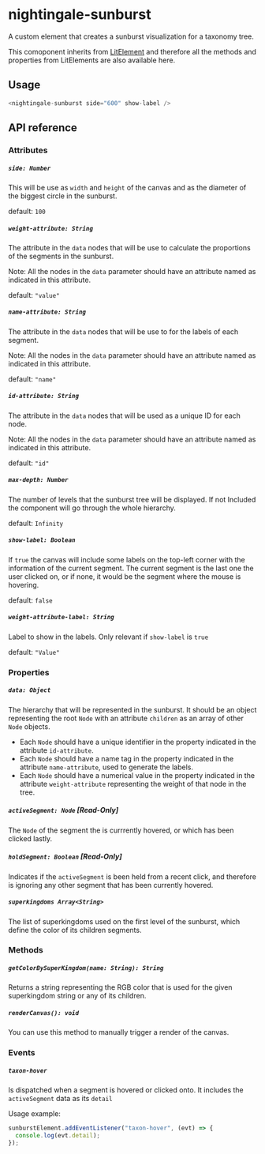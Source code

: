 # nightingale-sunburst

A custom element that creates a sunburst visualization for a taxonomy tree.

This comoponent inherits from [LitElement](https://lit.dev/docs/api/LitElement/) and therefore all the methods and properties from LitElements are also available here.

## Usage

```javascript
<nightingale-sunburst side="600" show-label />
```

## API reference

### Attributes

##### `side: Number`

This will be use as `width` and `height` of the canvas and as the diameter of the biggest circle in the sunburst.

default: `100`

##### `weight-attribute: String`

The attribute in the `data` nodes that will be use to calculate the proportions of the segments in the sunburst.

Note: All the nodes in the `data` parameter should have an attribute named as indicated in this attribute.

default: `"value"`

##### `name-attribute: String`

The attribute in the `data` nodes that will be use to for the labels of each segment.

Note: All the nodes in the `data` parameter should have an attribute named as indicated in this attribute.

default: `"name"`

##### `id-attribute: String`

The attribute in the `data` nodes that will be used as a unique ID for each node.

Note: All the nodes in the `data` parameter should have an attribute named as indicated in this attribute.

default: `"id"`

##### `max-depth: Number`

The number of levels that the sunburst tree will be displayed.
If not Included the component will go through the whole hierarchy.

default: `Infinity`

##### `show-label: Boolean`

If `true` the canvas will include some labels on the top-left corner with the information of the current segment. The current segment is the last one the user clicked on, or if none, it would be the segment where the mouse is hovering.

default: `false`

##### `weight-attribute-label: String`

Label to show in the labels. Only relevant if `show-label` is `true`

default: `"Value"`

### Properties

##### `data: Object`

The hierarchy that will be represented in the sunburst. It should be an object representing the root `Node` with an attribute `children` as an array of other `Node` objects.

- Each `Node` should have a unique identifier in the property indicated in the attribute `id-attribute`.
- Each `Node` should have a name tag in the property indicated in the attribute `name-attribute`, used to generate the labels.
- Each `Node` should have a numerical value in the property indicated in the attribute `weight-attribute` representing the weight of that node in the tree.

##### `activeSegment: Node` **_[Read-Only]_**

The `Node` of the segment the is currrently hovered, or which has been clicked lastly.

##### `holdSegment: Boolean` **_[Read-Only]_**

Indicates if the `activeSegment` is been held from a recent click, and therefore is ignoring any other segment that has been currently hovered.

##### `superkingdoms Array<String>`

The list of superkingdoms used on the first level of the sunburst, which define the color of its children segments.

### Methods

##### `getColorBySuperKingdom(name: String): String`

Returns a string representing the RGB color that is used for the given superkingdom string or any of its children.

##### `renderCanvas(): void`

You can use this method to manually trigger a render of the canvas.

### Events

##### `taxon-hover`

Is dispatched when a segment is hovered or clicked onto. It includes the `activeSegment` data as its `detail`

Usage example:

```js
sunburstElement.addEventListener("taxon-hover", (evt) => {
  console.log(evt.detail);
});
```
